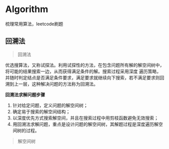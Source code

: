 # Algorithm
梳理常用算法，leetcode刷题

## 回溯法
> 回溯法

优选搜算法，又称试探法。利用试探性的方法，在包含问题所有解的解空间树中，将可能的结果搜索一边，从而获得满足条件的解。搜索过程采用深度 遍历策略，并随时判定结点是否满足条件要求，满足要求就继续向下搜索，若不满足要求则回溯到上一层，这种解决问题的方法称为回溯法。

**回溯法求解问题步骤**

1. 针对给定问题，定义问题的解空间树；
2. 确定易于搜索的解空间结构；
3. 以深度优先方式搜索解空间，并且在搜索过程中用剪枝函数避免无效搜索；
4. 用回溯法求解问题，重点是设计问题的解空间树，其解题过程是深度遍历解空间树的过程。

> 解空间树
